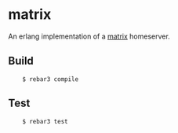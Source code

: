 # matrix

An erlang implementation of a [matrix](https://matrix.org) homeserver.

## Build
```shell
	$ rebar3 compile
```

## Test
```shell
	$ rebar3 test
```

